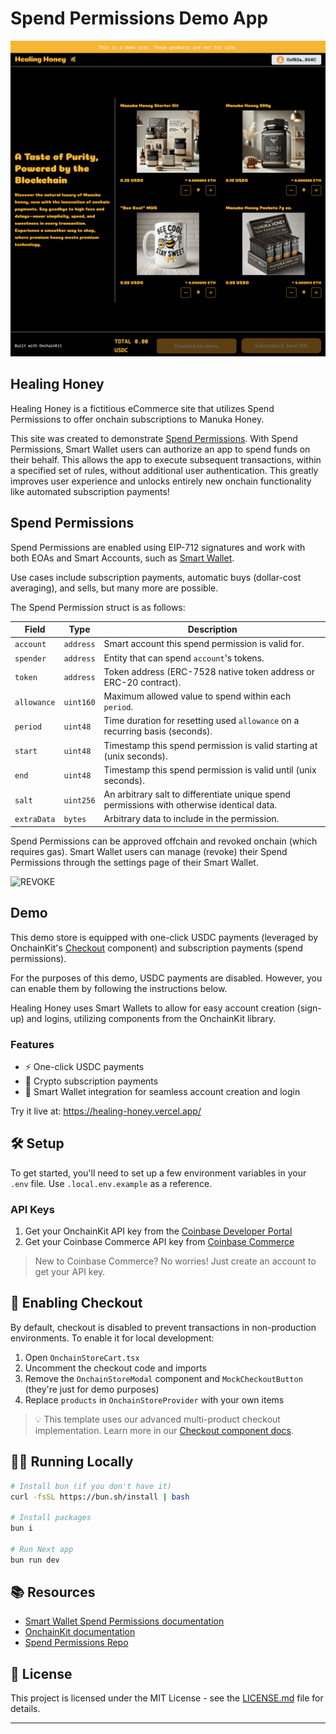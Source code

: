 # Spend Permissions Demo App

<img  width="1200"  alt="Thumbnail (1)"  src="/src/images/project-thumbnail.png">

## Healing Honey

Healing Honey is a fictitious eCommerce site that utilizes Spend Permissions to offer onchain subscriptions to Manuka Honey.

This site was created to demonstrate [Spend Permissions]. With Spend Permissions, Smart Wallet users can authorize an app to spend funds on their behalf. This allows the app to execute subsequent transactions, within a specified set of rules, without additional user authentication. This greatly improves user experience and unlocks entirely new onchain functionality like automated subscription payments!

## Spend Permissions

Spend Permissions are enabled using EIP-712 signatures and work with both EOAs and Smart Accounts, such as [Smart Wallet].

Use cases include subscription payments, automatic buys (dollar-cost averaging), and sells, but many more are possible.

The Spend Permission struct is as follows:

| Field       | Type      | Description                                                                                |
| ----------- | --------- | ------------------------------------------------------------------------------------------ |
| `account`   | `address` | Smart account this spend permission is valid for.                                          |
| `spender`   | `address` | Entity that can spend `account`'s tokens.                                                  |
| `token`     | `address` | Token address (ERC-7528 native token address or ERC-20 contract).                          |
| `allowance` | `uint160` | Maximum allowed value to spend within each `period`.                                       |
| `period`    | `uint48`  | Time duration for resetting used `allowance` on a recurring basis (seconds).               |
| `start`     | `uint48`  | Timestamp this spend permission is valid starting at (unix seconds).                       |
| `end`       | `uint48`  | Timestamp this spend permission is valid until (unix seconds).                             |
| `salt`      | `uint256` | An arbitrary salt to differentiate unique spend permissions with otherwise identical data. |
| `extraData` | `bytes`   | Arbitrary data to include in the permission.                                               |

Spend Permissions can be approved offchain and revoked onchain (which requires gas). Smart Wallet users can manage (revoke) their Spend Permissions through the settings page of their Smart Wallet.

![REVOKE](https://i.imgur.com/mZOaocK.png)

## Demo

This demo store is equipped with one-click USDC payments (leveraged by OnchainKit's [Checkout] component) and subscription payments (spend permissions).

For the purposes of this demo, USDC payments are disabled. However, you can enable them by following the instructions below.

Healing Honey uses Smart Wallets to allow for easy account creation (sign-up) and logins, utilizing components from the OnchainKit library.

### Features

- ⚡ One-click USDC payments
- 💫 Crypto subscription payments
- 🔐 Smart Wallet integration for seamless account creation and login

Try it live at: https://healing-honey.vercel.app/

## 🛠️ Setup

To get started, you'll need to set up a few environment variables in your `.env` file. Use `.local.env.example` as a reference.

### API Keys

1. Get your OnchainKit API key from the [Coinbase Developer Portal](https://portal.cdp.coinbase.com/products/onchainkit)
2. Get your Coinbase Commerce API key from [Coinbase Commerce](https://beta.commerce.coinbase.com/)

> New to Coinbase Commerce? No worries! Just create an account to get your API key.

## 🔧 Enabling Checkout

By default, checkout is disabled to prevent transactions in non-production environments. To enable it for local development:

1. Open `OnchainStoreCart.tsx`
2. Uncomment the checkout code and imports
3. Remove the `OnchainStoreModal` component and `MockCheckoutButton` (they're just for demo purposes)
4. Replace `products` in `OnchainStoreProvider` with your own items

> 💡 This template uses our advanced multi-product checkout implementation. Learn more in our [Checkout component docs](https://onchainkit.xyz/checkout/checkout).

## 🏃‍♂️ Running Locally

```sh
# Install bun (if you don't have it)
curl -fsSL https://bun.sh/install | bash

# Install packages
bun i

# Run Next app
bun run dev
```

## 📚 Resources

- [Smart Wallet Spend Permissions documentation](https://www.smartwallet.dev/guides/spend-permissions/quick-start)
- [OnchainKit documentation](https://onchainkit.xyz)
- [Spend Permissions Repo](https://github.com/coinbase/spend-permissions)

## 📄 License

This project is licensed under the MIT License - see the [LICENSE.md](LICENSE.md) file for details.

---

[Spend Permissions]: https://www.smartwallet.dev/guides/spend-permissions/overview
[Smart Wallet]: https://www.smartwallet.dev/
[Checkout]: https://onchainkit.xyz/checkout/checkout
